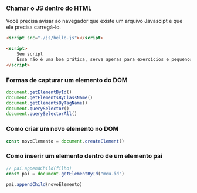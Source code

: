 ### Chamar o JS dentro do HTML

Você precisa avisar ao navegador que existe um arquivo Javascipt e que ele precisa carregá-lo.

```HTML
<script src="./js/hello.js"></script>
```

```HTML
<script>
    Seu script
    Essa não é uma boa prática, serve apenas para exercícios e pequenos testes.
</script>
```

### Formas de capturar um elemento do DOM

```Javascript
document.getElementById()
document.getElementsByClassName()
document.getElementsByTagName()
document.querySelector()
document.querySelectorAll()
```

### Como criar um novo elemento no DOM

```Javascript
const novoElemento = document.createElement()
```

### Como inserir um elemento dentro de um elemento pai

```Javascript
// pai.appendChild(filho)
const pai = document.getElementById("meu-id")

pai.appendChild(novoElemento)
```
